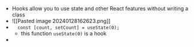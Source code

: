 - Hooks allow you to use state and other React features without writing a class
- ![[Pasted image 20240128162623.png]]
- `  const [count, setCount] = useState(0);`
	- this function `useState(0)` is a hook
- 